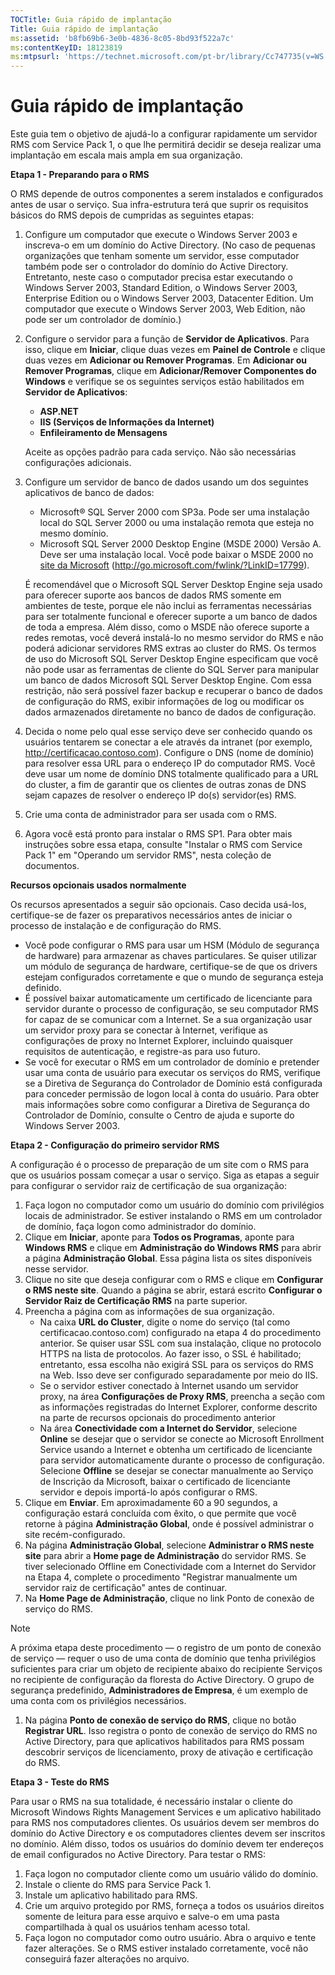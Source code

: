 ```yaml
---
TOCTitle: Guia rápido de implantação
Title: Guia rápido de implantação
ms:assetid: 'b8fb69b6-3e0b-4836-8c05-8bd93f522a7c'
ms:contentKeyID: 18123819
ms:mtpsurl: 'https://technet.microsoft.com/pt-br/library/Cc747735(v=WS.10)'
---
```


Guia rápido de implantação
==========================

Este guia tem o objetivo de ajudá-lo a configurar rapidamente um servidor RMS com Service Pack 1, o que lhe permitirá decidir se deseja realizar uma implantação em escala mais ampla em sua organização.

**Etapa 1 - Preparando para o RMS**

O RMS depende de outros componentes a serem instalados e configurados antes de usar o serviço. Sua infra-estrutura terá que suprir os requisitos básicos do RMS depois de cumpridas as seguintes etapas:

1.  Configure um computador que execute o Windows Server 2003 e inscreva-o em um domínio do Active Directory. (No caso de pequenas organizações que tenham somente um servidor, esse computador também pode ser o controlador do domínio do Active Directory. Entretanto, neste caso o computador precisa estar executando o Windows Server 2003, Standard Edition, o Windows Server 2003, Enterprise Edition ou o Windows Server 2003, Datacenter Edition. Um computador que execute o Windows Server 2003, Web Edition, não pode ser um controlador de domínio.)
2.  Configure o servidor para a função de **Servidor de Aplicativos**. Para isso, clique em **Iniciar**, clique duas vezes em **Painel de Controle** e clique duas vezes em **Adicionar ou Remover Programas**. Em **Adicionar ou Remover Programas**, clique em **Adicionar/Remover Componentes do Windows** e verifique se os seguintes serviços estão habilitados em **Servidor de Aplicativos**:
    -   **ASP.NET**
    -   **IIS (Serviços de Informações da Internet)**
    -   **Enfileiramento de Mensagens**

    Aceite as opções padrão para cada serviço. Não são necessárias configurações adicionais.
3.  Configure um servidor de banco de dados usando um dos seguintes aplicativos de banco de dados:
    -   Microsoft® SQL Server 2000 com SP3a. Pode ser uma instalação local do SQL Server 2000 ou uma instalação remota que esteja no mesmo domínio.
    -   Microsoft SQL Server 2000 Desktop Engine (MSDE 2000) Versão A. Deve ser uma instalação local. Você pode baixar o MSDE 2000 no [site da Microsoft](http://go.microsoft.com/fwlink/?linkid=17799) (http://go.microsoft.com/fwlink/?LinkID=17799).

    É recomendável que o Microsoft SQL Server Desktop Engine seja usado para oferecer suporte aos bancos de dados RMS somente em ambientes de teste, porque ele não inclui as ferramentas necessárias para ser totalmente funcional e oferecer suporte a um banco de dados de toda a empresa. Além disso, como o MSDE não oferece suporte a redes remotas, você deverá instalá-lo no mesmo servidor do RMS e não poderá adicionar servidores RMS extras ao cluster do RMS. Os termos de uso do Microsoft SQL Server Desktop Engine especificam que você não pode usar as ferramentas de cliente do SQL Server para manipular um banco de dados Microsoft SQL Server Desktop Engine. Com essa restrição, não será possível fazer backup e recuperar o banco de dados de configuração do RMS, exibir informações de log ou modificar os dados armazenados diretamente no banco de dados de configuração.
4.  Decida o nome pelo qual esse serviço deve ser conhecido quando os usuários tentarem se conectar a ele através da intranet (por exemplo, http://certificacao.contoso.com). Configure o DNS (nome de domínio) para resolver essa URL para o endereço IP do computador RMS. Você deve usar um nome de domínio DNS totalmente qualificado para a URL do cluster, a fim de garantir que os clientes de outras zonas de DNS sejam capazes de resolver o endereço IP do(s) servidor(es) RMS.
5.  Crie uma conta de administrador para ser usada com o RMS.
6.  Agora você está pronto para instalar o RMS SP1. Para obter mais instruções sobre essa etapa, consulte "Instalar o RMS com Service Pack 1" em "Operando um servidor RMS", nesta coleção de documentos.

**Recursos opcionais usados normalmente**

Os recursos apresentados a seguir são opcionais. Caso decida usá-los, certifique-se de fazer os preparativos necessários antes de iniciar o processo de instalação e de configuração do RMS.

-   Você pode configurar o RMS para usar um HSM (Módulo de segurança de hardware) para armazenar as chaves particulares. Se quiser utilizar um módulo de segurança de hardware, certifique-se de que os drivers estejam configurados corretamente e que o mundo de segurança esteja definido.
-   É possível baixar automaticamente um certificado de licenciante para servidor durante o processo de configuração, se seu computador RMS for capaz de se comunicar com a Internet. Se a sua organização usar um servidor proxy para se conectar à Internet, verifique as configurações de proxy no Internet Explorer, incluindo quaisquer requisitos de autenticação, e registre-as para uso futuro.
-   Se você for executar o RMS em um controlador de domínio e pretender usar uma conta de usuário para executar os serviços do RMS, verifique se a Diretiva de Segurança do Controlador de Domínio está configurada para conceder permissão de logon local à conta do usuário. Para obter mais informações sobre como configurar a Diretiva de Segurança do Controlador de Domínio, consulte o Centro de ajuda e suporte do Windows Server 2003.

**Etapa 2 - Configuração do primeiro servidor RMS**

A configuração é o processo de preparação de um site com o RMS para que os usuários possam começar a usar o serviço. Siga as etapas a seguir para configurar o servidor raiz de certificação de sua organização:

1.  Faça logon no computador como um usuário do domínio com privilégios locais de administrador. Se estiver instalando o RMS em um controlador de domínio, faça logon como administrador do domínio.
2.  Clique em **Iniciar**, aponte para **Todos os Programas**, aponte para **Windows RMS** e clique em **Administração do Windows RMS** para abrir a página **Administração Global**. Essa página lista os sites disponíveis nesse servidor.
3.  Clique no site que deseja configurar com o RMS e clique em **Configurar o RMS neste site**. Quando a página se abrir, estará escrito **Configurar o Servidor Raiz de Certificação RMS** na parte superior.
4.  Preencha a página com as informações de sua organização.
    -   Na caixa **URL do Cluster**, digite o nome do serviço (tal como certificacao.contoso.com) configurado na etapa 4 do procedimento anterior. Se quiser usar SSL com sua instalação, clique no protocolo HTTPS na lista de protocolos. Ao fazer isso, o SSL é habilitado; entretanto, essa escolha não exigirá SSL para os serviços do RMS na Web. Isso deve ser configurado separadamente por meio do IIS.
    -   Se o servidor estiver conectado à Internet usando um servidor proxy, na área **Configurações de Proxy RMS**, preencha a seção com as informações registradas do Internet Explorer, conforme descrito na parte de recursos opcionais do procedimento anterior
    -   Na área **Conectividade com a Internet do Servidor**, selecione **Online** se desejar que o servidor se conecte ao Microsoft Enrollment Service usando a Internet e obtenha um certificado de licenciante para servidor automaticamente durante o processo de configuração. Selecione **Offline** se desejar se conectar manualmente ao Serviço de Inscrição da Microsoft, baixar o certificado de licenciante servidor e depois importá-lo após configurar o RMS.
5.  Clique em **Enviar**.
    Em aproximadamente 60 a 90 segundos, a configuração estará concluída com êxito, o que permite que você retorne à página **Administração Global**, onde é possível administrar o site recém-configurado.
6.  Na página **Administração Global**, selecione **Administrar o RMS neste site** para abrir a **Home page de Administração** do servidor RMS.
    Se tiver selecionado Offline em Conectividade com a Internet do Servidor na Etapa 4, complete o procedimento "Registrar manualmente um servidor raiz de certificação" antes de continuar.
7.  Na **Home Page de Administração**, clique no link Ponto de conexão de serviço do RMS.

> [!Note]  
> A próxima etapa deste procedimento — o registro de um ponto de conexão de serviço — requer o uso de uma conta de domínio que tenha privilégios suficientes para criar um objeto de recipiente abaixo do recipiente Serviços no recipiente de configuração da floresta do Active Directory. O grupo de segurança predefinido, **Administradores de Empresa**, é um exemplo de uma conta com os privilégios necessários. 

1.  Na página **Ponto de conexão de serviço do RMS**, clique no botão **Registrar URL**. Isso registra o ponto de conexão de serviço do RMS no Active Directory, para que aplicativos habilitados para RMS possam descobrir serviços de licenciamento, proxy de ativação e certificação do RMS. 

**Etapa 3 - Teste do RMS**

Para usar o RMS na sua totalidade, é necessário instalar o cliente do Microsoft Windows Rights Management Services e um aplicativo habilitado para RMS nos computadores clientes. Os usuários devem ser membros do domínio do Active Directory e os computadores clientes devem ser inscritos no domínio. Além disso, todos os usuários do domínio devem ter endereços de email configurados no Active Directory. Para testar o RMS:

1.  Faça logon no computador cliente como um usuário válido do domínio.
2.  Instale o cliente do RMS para Service Pack 1.
3.  Instale um aplicativo habilitado para RMS.
4.  Crie um arquivo protegido por RMS, forneça a todos os usuários direitos somente de leitura para esse arquivo e salve-o em uma pasta compartilhada à qual os usuários tenham acesso total.
5.  Faça logon no computador como outro usuário. Abra o arquivo e tente fazer alterações. Se o RMS estiver instalado corretamente, você não conseguirá fazer alterações no arquivo.
